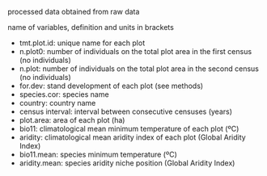 processed data obtained from raw data

name of variables, definition and units in brackets
- tmt.plot.id: unique name for each plot
- n.plot0: number of individuals on the total plot area in the first census (no individuals)
- n.plot: number of individuals on the total plot area in the second census (no individuals)
- for.dev: stand development of each plot (see methods)
- species.cor: species name
- country: country name
- census interval: interval between consecutive censuses (years)
- plot.area: area of each plot (ha)
- bio11: climatological mean minimum temperature of each plot (ºC)
- aridity: climatological mean aridity index of each plot (Global Aridity Index)
- bio11.mean: species minimum temperature (ºC)
- aridity.mean: species aridity niche position (Global Aridity Index)
